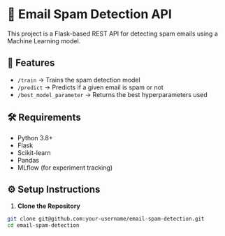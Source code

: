 # 📧 Email Spam Detection API

This project is a Flask-based REST API for detecting spam emails using a Machine Learning model.

## 🚀 Features

- `/train` → Trains the spam detection model
- `/predict` → Predicts if a given email is spam or not
- `/best_model_parameter` → Returns the best hyperparameters used

## 🛠️ Requirements

- Python 3.8+
- Flask
- Scikit-learn
- Pandas
- MLflow (for experiment tracking)

## ⚙️ Setup Instructions

1. **Clone the Repository**
```bash
git clone git@github.com:your-username/email-spam-detection.git
cd email-spam-detection
